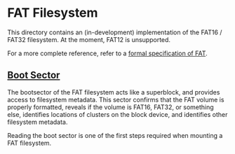 # FAT Filesystem

This directory contains an (in-development) implementation of the FAT16 / FAT32 filesystem.
At the moment, FAT12 is unsupported.

For a more complete reference, refer to a [formal specification of
FAT](https://staff.washington.edu/dittrich/misc/fatgen103.pdf).

## [Boot Sector](bootrecord)

The bootsector of the FAT filesystem acts like a superblock, and provides access
to filesystem metadata. This sector confirms that the FAT volume is properly
formatted, reveals if the volume is FAT16, FAT32, or something else, identifies
locations of clusters on the block device, and identifies other filesystem
metadata.

Reading the boot sector is one of the first steps required when mounting a FAT
filesystem.

